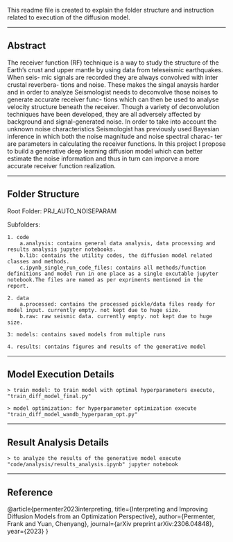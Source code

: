 This readme file is created to explain the folder structure and instruction related to execution of the diffusion model.

--------------------------------------------------------------------------------------
Abstract
--------------------------------------------------------------------------------------

The receiver function (RF) technique is a way to study the structure of the Earth’s crust and upper mantle by using data from teleseismic earthquakes. When seis- mic signals are recorded they are always convolved with inter crustal reverbera- tions and noise. These makes the singal anaysis harder and in order to analyze Seismologist needs to deconvolve those noises to generate accurate receiver func- tions which can then be used to analyse velocity structure beneath the receiver. Though a variety of deconvolution techniques have been developed, they are all adversely affected by background and signal-generated noise. In order to take into account the unknown noise characteristics Seismologist has previously used Bayesian inference in which both the noise magnitude and noise spectral charac- ter are parameters in calculating the receiver functions. In this project I propose to build a generative deep learning diffusion model which can better estimate the noise information and thus in turn can imporve a more accurate receiver function realization.

--------------------------------------------------------------------------------------
Folder Structure
--------------------------------------------------------------------------------------

Root Folder: PRJ_AUTO_NOISEPARAM

Subfolders:

    1. code
        a.analysis: contains general data analysis, data processing and results analysis jupyter notebooks.
        b.lib: contains the utility codes, the diffusion model related classes and methods.
        c.ipynb_single_run_code_files: contains all methods/function definitions and model run in one place as a single excutable jupyter notebook.The files are named as per expriments mentioned in the report.

    2. data
        a.processed: contains the processed pickle/data files ready for model input. currently empty. not kept due to huge size.
        b.raw: raw seismic data. currently empty. not kept due to huge size.

    3: models: contains saved models from multiple runs

    4. results: contains figures and results of the generative model


--------------------------------------------------------------------------------------
Model Execution Details
--------------------------------------------------------------------------------------

    > train model: to train model with optimal hyperparameters execute, "train_diff_model_final.py"
    
    > model optimization: for hyperparameter optimization execute "train_diff_model_wandb_hyperparam_opt.py"
    

--------------------------------------------------------------------------------------
Result Analysis Details
--------------------------------------------------------------------------------------

    > to analyze the results of the generative model execute "code/analysis/results_analysis.ipynb" jupyter notebook



--------------------------------------------------------------------------------------
Reference
--------------------------------------------------------------------------------------

@article{permenter2023interpreting,
  title={Interpreting and Improving Diffusion Models from an Optimization Perspective},
  author={Permenter, Frank and Yuan, Chenyang},
  journal={arXiv preprint arXiv:2306.04848},
  year={2023}
}
